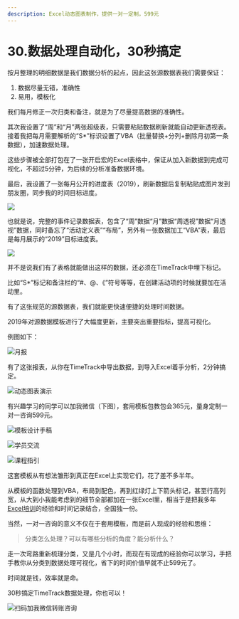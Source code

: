 ```yaml
---
description: Excel动态图表制作，提供一对一定制，599元
---
```


# 30.数据处理自动化，30秒搞定

按月整理的明细数据是我们数据分析的起点，因此这张源数据表我们需要保证：

1. 数据尽量无错，准确性
2. 易用，模板化

我们每月修正一次归类和备注，就是为了尽量提高数据的准确性。

其次我设置了“周”和“月”两张超级表，只需要粘贴数据刷新就能自动更新透视表。接着我把每月需要解析的“S\*”标识设置了VBA（批量替换+分列+删除月初第一条数据），加速数据处理。

这些步骤被全部打包在了一张开启宏的Excel表格中，保证从加入新数据到完成可视化，不超过5分钟，为后续的分析准备数据环境。

最后，我设置了一张每月公开的进度表（2019），刷新数据后复制粘贴成图片发到朋友圈，同步我的时间目标进度。

![](../.gitbook/assets/tu-pian%20%28109%29.png)

也就是说，完整的事件记录数据表，包含了“周”数据“月”数据“周透视”数据“月透视”数据，同时备忘了“活动定义表”“布局”，另外有一张数据加工“VBA”表，最后是每月展示的“2019”目标进度表。

![](../.gitbook/assets/tu-pian%20%2827%29.png)

并不是说我们有了表格就能做出这样的数据，还必须在TimeTrack中埋下标记。

比如“S\*”标记和备注栏的“\#、@、《”符号等等，在创建活动项的时候就要加在活动里。

有了这张规范的源数据表，我们就能更快速便捷的处理时间数据。

2019年对源数据模板进行了大幅度更新，主要突出重要指标，提高可视化。

例图如下：

![&#x6708;&#x62A5;](../.gitbook/assets/tu-pian%20%28153%29.png)

有了这张报表，从你在TimeTrack中导出数据，到导入Excel着手分析，2分钟搞定。

![&#x52A8;&#x6001;&#x56FE;&#x8868;&#x6F14;&#x793A;](../.gitbook/assets/tu-pian%20%282%29.png)

有兴趣学习的同学可以加我微信（下图），套用模板包教包会365元，量身定制一对一咨询599元。

![&#x6A21;&#x677F;&#x8BBE;&#x8BA1;&#x624B;&#x7A3F;](../.gitbook/assets/qq-tu-pian-20190818164345.jpg)

![&#x5B66;&#x5458;&#x4EA4;&#x6D41;](../.gitbook/assets/tu-pian%20%28161%29.png)

![&#x8BFE;&#x7A0B;&#x6307;&#x5F15;](../.gitbook/assets/tu-pian%20%2821%29.png)

这套模板从有想法雏形到真正在Excel上实现它们，花了差不多半年。

从模板的函数处理到VBA，布局到配色，再到红绿灯上下箭头标记，甚至行高列宽，从大到小我能考虑到的细节全部都加在一张Excel里，相当于是把我多年[Excel培训](https://www.aikewang.com/course/14)的经验和时间记录结合，全国独一份。

当然，一对一咨询的意义不仅在于套用模板，而是前人现成的经验和思维：

> 分类怎么处理？可以有哪些分析的角度？能分析什么？

走一次弯路重新梳理分类，又是几个小时，而现在有现成的经验你可以学习，手把手教你从分类到数据处理可视化，省下的时间价值早就不止599元了。

时间就是钱，效率就是命。

30秒搞定TimeTrack数据处理，你也可以！

![&#x626B;&#x7801;&#x52A0;&#x6211;&#x5FAE;&#x4FE1;&#x8F6C;&#x8D26;&#x54A8;&#x8BE2;](../.gitbook/assets/qq-tu-pian-20190808222518.jpg)

